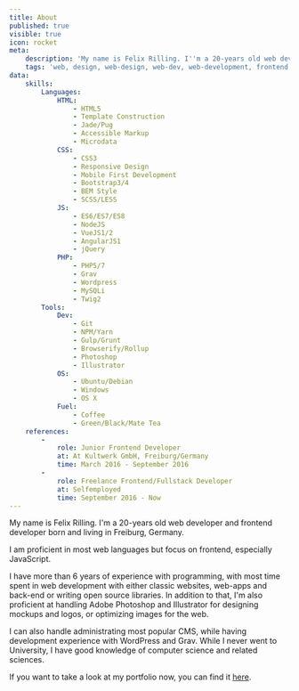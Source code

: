 ```yaml
---
title: About
published: true
visible: true
icon: rocket
meta:
    description: 'My name is Felix Rilling. I''m a 20-years old web developer and frontend developer born and living in Freiburg, Germany.'
    tags: 'web, design, web-design, web-dev, web-development, frontend dev, frontend developer, felix, rilling, felix rilling'
data:
    skills:
        Languages:
            HTML:
                - HTML5
                - Template Construction
                - Jade/Pug
                - Accessible Markup
                - Microdata
            CSS:
                - CSS3
                - Responsive Design
                - Mobile First Development
                - Bootstrap3/4
                - BEM Style
                - SCSS/LESS
            JS:
                - ES6/ES7/ES8
                - NodeJS
                - VueJS1/2
                - AngularJS1
                - jQuery
            PHP:
                - PHP5/7
                - Grav
                - Wordpress
                - MySQLi
                - Twig2
        Tools:
            Dev:
                - Git
                - NPM/Yarn
                - Gulp/Grunt
                - Browserify/Rollup
                - Photoshop
                - Illustrator
            OS:
                - Ubuntu/Debian
                - Windows
                - OS X
            Fuel:
                - Coffee
                - Green/Black/Mate Tea
    references:
        -  
            role: Junior Frontend Developer 
            at: At Kultwerk GmbH, Freiburg/Germany 
            time: March 2016 - September 2016
        -  
            role: Freelance Frontend/Fullstack Developer 
            at: Selfemployed
            time: September 2016 - Now
---
```


My name is Felix Rilling. I'm a 20-years old web developer and frontend developer born and living in Freiburg, Germany.

I am proficient in most web languages but focus on frontend, especially JavaScript.

I have more than 6 years of experience with programming, with most time spent in web development with either classic websites, web-apps and back-end or writing open source libraries. In addition to that, I'm also proficient at handling Adobe Photoshop and Illustrator for designing mockups and logos, or optimizing images for the web.

I can also handle administrating most popular CMS, while having development experience with WordPress and Grav. While I never went to University, I have good knowledge of computer science and related sciences.

If you want to take a look at my portfolio now, you can find it [here](https://f-rilling.com/portfolio).
